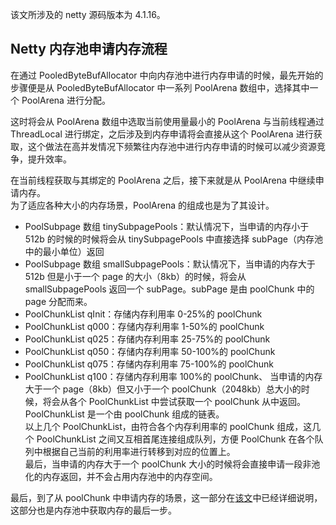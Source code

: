 该文所涉及的 netty 源码版本为 4.1.16。

## Netty 内存池申请内存流程

在通过 PooledByteBufAllocator 中向内存池中进行内存申请的时候，最先开始的步骤便是从 PooledByteBufAllocator 中一系列 PoolArena 数组中，选择其中一个 PoolArena 进行分配。

这时将会从 PoolArena 数组中选取当前使用量最小的 PoolArena 与当前线程通过 ThreadLocal 进行绑定，之后涉及到内存申请将会直接从这个 PoolArena 进行获取，这个做法在高并发情况下频繁往内存池中进行内存申请的时候可以减少资源竞争，提升效率。

在当前线程获取与其绑定的 PoolArena 之后，接下来就是从 PoolArena 中继续申请内存。  
为了适应各种大小的内存场景，PoolArena 的组成也是为了其设计。

- PoolSubpage 数组 tinySubpagePools：默认情况下，当申请的内存小于 512b 的时候的时候将会从 tinySubpagePools 中直接选择 subPage（内存池中的最小单位）返回
- PoolSubpage 数组 smallSubpagePools：默认情况下，当申请的内存大于 512b 但是小于一个 page 的大小（8kb）的时候，将会从 smallSubpagePools 返回一个 subPage。subPage 是由 poolChunk 中的 page 分配而来。
- PoolChunkList<T> qInit：存储内存利用率 0-25%的 poolChunk
- PoolChunkList<T> q000：存储内存利用率 1-50%的 poolChunk
- PoolChunkList<T> q025：存储内存利用率 25-75%的 poolChunk
- PoolChunkList<T> q050：存储内存利用率 50-100%的 poolChunk
- PoolChunkList<T> q075：存储内存利用率 75-100%的 poolChunk
- PoolChunkList<T> q100：存储内存利用率 100%的 poolChunk、
  当申请的内存大于一个 page（8kb）但又小于一个 poolChunk（2048kb）总大小的时候，将会从各个 PoolChunkList 中尝试获取一个 poolChunk 从中返回。PoolChunkList 是一个由 poolChunk 组成的链表。  
  以上几个 PoolChunkList，由符合各个内存利用率的 poolChunk 组成，这几个 PoolChunkList 之间又互相首尾连接组成队列，方便 PoolChunk 在各个队列中根据自己当前的利用率进行转移到对应的位置上。  
  最后，当申请的内存大于一个 poolChunk 大小的时候将会直接申请一段非池化的内存返回，并不会占用内存池中的内存空间。

最后，到了从 poolChunk 中申请内存的场景，这一部分在[该文](https://github.com/doocs/source-code-hunter/blob/master/docs/Netty/Netty技术细节源码分析/内存池之PoolChunk设计与实现.md)中已经详细说明，这部分也是内存池中获取内存的最后一步。
